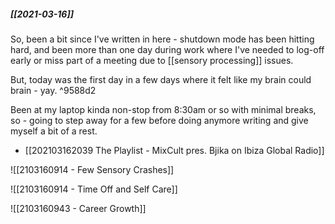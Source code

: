 ##### [[2021-03-16]]

So, been a bit since I've written in here - shutdown mode has been hitting hard, and been more than one day during work where I've needed to log-off early or miss part of a meeting due to [[sensory processing]] issues. 

But, today was the first day in a few days where it felt like my brain could brain - yay. ^9588d2

Been at my laptop kinda non-stop from 8:30am or so with minimal breaks, so - going to step away for a few before doing anymore writing and give myself a bit of a rest.

- [[202103162039 The Playlist - MixCult pres. Bjika on Ibiza Global Radio]]

![[2103160914 - Few Sensory Crashes]]

![[2103160914 - Time Off and Self Care]]


![[2103160943 - Career Growth]]  